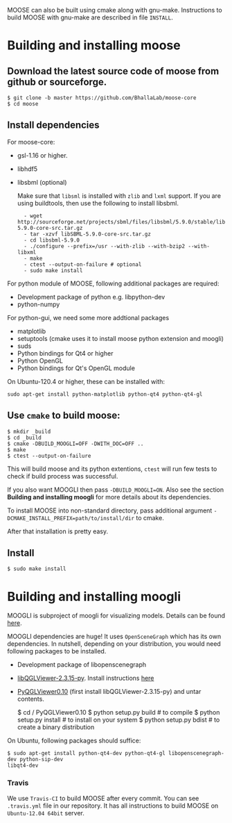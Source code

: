 MOOSE can also be built using cmake along with gnu-make. Instructions to build
MOOSE with gnu-make are described in file `INSTALL`.

# Building and installing moose

## Download the latest source code of moose from github or sourceforge.

    $ git clone -b master https://github.com/BhallaLab/moose-core
    $ cd moose

## Install dependencies

For moose-core:

- gsl-1.16 or higher.
- libhdf5 
- libsbml (optional)

    Make sure that `libsml` is installed with `zlib` and `lxml` support.
    If you are using buildtools, then use the following to install libsbml.

        - wget http://sourceforge.net/projects/sbml/files/libsbml/5.9.0/stable/libSBML-5.9.0-core-src.tar.gz
        - tar -xzvf libSBML-5.9.0-core-src.tar.gz 
        - cd libsbml-5.9.0 
        - ./configure --prefix=/usr --with-zlib --with-bzip2 --with-libxml 
        - make 
        - ctest --output-on-failure # optional
        - sudo make install 

For python module of MOOSE, following additional packages are required:

- Development package of python e.g. libpython-dev 
- python-numpy 

For python-gui, we need some more addtional packages
    
- matplotlib
- setuptools  (cmake uses it to install moose python extension and moogli)
- suds 
- Python bindings for Qt4 or higher
- Python OpenGL
- Python bindings for Qt's OpenGL module

On Ubuntu-120.4 or higher, these can be installed with:
    
    sudo apt-get install python-matplotlib python-qt4 python-qt4-gl 

## Use `cmake` to build moose:

    $ mkdir _build
    $ cd _build 
    $ cmake -DBUILD_MOOGLI=OFF -DWITH_DOC=OFF ..
    $ make 
    $ ctest --output-on-failure

This will build moose and its python extentions, `ctest` will run few tests to
check if build process was successful.

If you also want MOOGLI then pass `-DBUILD_MOOGLI=ON`.  Also see the section
__Building and installing moogli__ for more details about its dependencies.

To install MOOSE into non-standard directory, pass additional argument
`-DCMAKE_INSTALL_PREFIX=path/to/install/dir` to cmake.

After that installation is pretty easy.

## Install

    $ sudo make install

# Building and installing moogli 

MOOGLI is subproject of moogli for visualizing models. Details can be found
[here](http://moose.ncbs.res.in/moogli).

MOOGLI dependencies are huge! It uses `OpenSceneGraph` which has its own
dependencies. In nutshell, depending on your distribution, you would need
following packages to be installed.

- Development package of libopenscenegraph 
- [libQGLViewer-2.3.15-py](https://gforge.inria.fr/frs/?group_id=773). Install
instructions [here](http://www.libqglviewer.com//installUnix.html#linux)

- [PyQGLViewer0.10](https://gforge.inria.fr/frs/?group_id=773) (first install
libQGLViewer-2.3.15-py) and untar contents.

    $ cd / PyQGLViewer0.10
    $ python setup.py build # to compile
    $ python setup.py install # to install on your system
    $ python setup.py bdist # to create a binary distribution

On Ubuntu, following packages should suffice:

    $ sudo apt-get install python-qt4-dev python-qt4-gl libopenscenegraph-dev python-sip-dev
    libqt4-dev 


### Travis

We use `Travis-CI` to build MOOSE after every commit. You can see `.travis.yml`
file in our repository. It has all instructions to build MOOSE on `Ubuntu-12.04
64bit` server.
